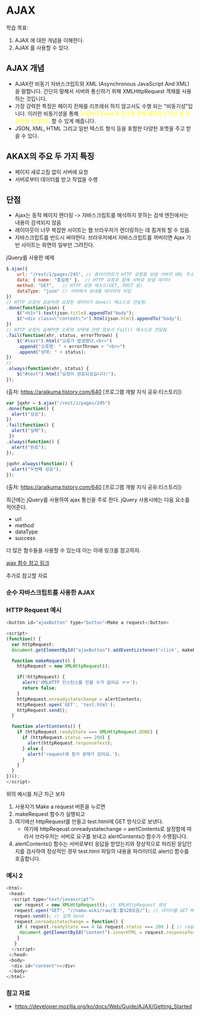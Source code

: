 # AJAX

학습 목표: 
1. AJAX 에 대한 개념을 이해한다.
2. AJAX 를 사용할 수 있다.


## AJAX 개념

- AJAX란 비동기 자바스크립트와 XML (Asynchronous JavaScript And XML)을 말합니다. 
간단히 말해서 서버와 통신하기 위해 XMLHttpRequest 객체를 사용하는 것입니다. 
- 가장 강력한 특징은 페이지 전체를 리프레쉬 하지 않고서도 수행 되는 "비동기성"입니다. 이러한 비동기성을 통해 <span style = "color:yellow">사용자의 Event가 있으면 전체 페이지가 아닌 일 부분만을 업데이트</span> 할 수 있게 해줍니다.
- JSON, XML, HTML 그리고 일반 텍스트 형식 등을 포함한 다양한 포멧을 주고 받을 수 있다.

## AKAX의 주요 두 가지 특징
- 페이지 새로고침 없이 서버에 요청
- 서버로부터 데이터를 받고 작업을 수행

## 단점
- Ajax는 동적 페이지 렌더링 -> 자바스크립트를 해석하지 못하는 검색 엔진에서는 내용이 검색되지 않음
- 레이아웃이 너무 복잡한 사이트는 웹 브라우저가 렌더링하는 데 힘겨워 할 수 있음.
- 자바스크립트를 반드시 써야한다. 브라우저에서 자바스크립트를 꺼버리면 Ajax 기반 사이트는 화면의 일부만 그려진다.


jQuery를 사용한 예제
```javascript
$.ajax({
    url: "/rest/1/pages/245", // 클라이언트가 HTTP 요청을 보낼 서버의 URL 주소
    data: { name: "홍길동" },  // HTTP 요청과 함께 서버로 보낼 데이터
    method: "GET",   // HTTP 요청 메소드(GET, POST 등)
    dataType: "json" // 서버에서 보내줄 데이터의 타입
})
// HTTP 요청이 성공하면 요청한 데이터가 done() 메소드로 전달됨.
.done(function(json) {
    $("<h1>").text(json.title).appendTo("body");
    $("<div class=\"content\">").html(json.html).appendTo("body");
})
// HTTP 요청이 실패하면 오류와 상태에 관한 정보가 fail() 메소드로 전달됨.
.fail(function(xhr, status, errorThrown) {
    $("#text").html("오류가 발생했다.<br>")
    .append("오류명: " + errorThrown + "<br>")
    .append("상태: " + status);
})
// 
.always(function(xhr, status) {
    $("#text").html("요청이 완료되었습니다!");
});

```
(출처: https://araikuma.tistory.com/640 [프로그램 개발 지식 공유:티스토리])

```javascript
var jqxhr = $.ajax("/rest/1/pages/245")
.done(function() {
  alert("성공");
})
.fail(function() {
  alert("실패");
 })
.always(function() {
  alert("완료");
});
      
jqxhr.always(function() {
  alert("두번째 성공");
});
```
(출처: https://araikuma.tistory.com/640 [프로그램 개발 지식 공유:티스토리])


최근에는 jQuery를 사용하여 ajax 통신을 주로 한다.
jQuery 사용시에는 다음 요소를 적어준다.
- url
- method
- dataType
- success

더 많은 함수들을 사용할 수 있는데 이는 아래 링크를 참고하자.

[ajax 함수 참고 링크](https://www.w3schools.com/jquery/jquery_ref_ajax.asp)


추가로 참고할 자료

### 순수 자바스크립트를 사용한 AJAX


### HTTP Request 예시

``` javascript
<button id="ajaxButton" type="button">Make a request</button>

<script>
(function() {
  var httpRequest;
  document.getElementById("ajaxButton").addEventListener('click', makeRequest);

  function makeRequest() {
    httpRequest = new XMLHttpRequest();

    if(!httpRequest) {
      alert('XMLHTTP 인스턴스를 만들 수가 없어요 ㅠㅠ');
      return false;
    }
    httpRequest.onreadystatechange = alertContents;
    httpRequest.open('GET', 'test.html');
    httpRequest.send();
  }

  function alertContents() {
    if (httpRequest.readyState === XMLHttpRequest.DONE) {
      if (httpRequest.status === 200) {
        alert(httpRequest.responseText);
      } else {
        alert('request에 뭔가 문제가 있어요.');
      }
    }
  }
})();
</script>


```
위의 예시를 차근 차근 보자
1. 사용자가 Make a request 버튼을 누르면
2. makeRequest 함수가 실행되고
3. 여기에선 httpRequest를 만들고 test.html에 GET 방식으로 보낸다.
    - 여기에 httpReqeust.onreadystatechange = aertContents로 설정함에 따라서 브라우저는 서버로 요구를 보내고 alertContents() 함수가 수행됩니다.
4. alertContents() 함수는 서버로부터 응답을 받았는지와 정상적으로 처리된 응답인지를 검사하여 정상적인 경우 test.html 파일의 내용을 파라미터로 alert() 함수를 호출합니다.


### 예시 2
```javascript
<html>
 <head>
  <script type="text/javascript">
   var request = new XMLHttpRequest(); // XMLHttpRequest 생성
   request.open("GET", "//namu.wiki/raw/틀:틀%20모음/"); // 데이터를 GET Method로 요청
   reques.send(); // 실제 Send
   request.onreadystatechange = function() {
    if ( request.readyState === 4 && request.status === 200 ) { // request가 끝났으며(4), 성공적(200)인 경우.
     document.getElementById("content").innerHTML = request.responseText; // #content 태그 내의 내용을 받아온 텍스트로 교체.
    }
   }
  </script>
 </head>
 <body>
  <div id="content"></div>
 </body>
</html>
```



### 참고 자료
- https://developer.mozilla.org/ko/docs/Web/Guide/AJAX/Getting_Started
